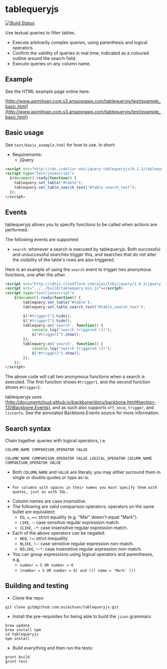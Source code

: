 # tablequeryjs

[![Build Status](https://travis-ci.org/asimihsan/tablequeryjs.png?branch=master)](https://travis-ci.org/asimihsan/tablequeryjs)

Use textual queries to filter tables.

-   Execute arbitrarily complex queries, using parenthesis and logical operators.
-   Confirm the validity of queries in real time; indicated as a coloured outline around the search field.
-   Execute queries on any column name.

## Example

See the HTML example page online here:

[http://www.asimihsan.com.s3.amazonaws.com/tablequeryjs/test/example_basic.html](http://www.asimihsan.com.s3.amazonaws.com/tablequeryjs/test/example_basic.html)

## Basic usage

See `test/basic_example.html` for how to use. In short:

-   Requirements:
    -   jQuery

```html
<script src="http://cdn.jsdelivr.net/jquery.tablequeryjs/0.1.3/tablequery.min.js"></script>
<script type="text/javascript">
  $(document).ready(function() {
    tablequery.set_table("#table");
    tablequery.set_table_search_text("#table_search_text");
  });
</script>
```

## Events

tablequeryjs allows you to specify functions to be called when actions are
performed.

The following events are supported:

- `search`: whenever a search is executed by tablequeryjs. Both successful
and unsuccessful searches trigger this, and searches that do not alter the
visibility of the table's rows are also triggered.

Here is an example of using the `search` event to trigger two anonymous
functions, one after the other.

```html
<script src="http://cdnjs.cloudflare.com/ajax/libs/jquery/2.0.3/jquery.min.js"></script>
<script src="../../build/tablequery.min.js"></script>
<script type="text/javascript">
    $(document).ready(function() {
        tablequery.set_table("#table");
        tablequery.set_table_search_text("#table_search_text");

        $("#trigger1").hide();
        $("#trigger2").hide();
        tablequery.on('search', function() {
            console.log("search triggered (1)");
            $("#trigger1").show();  
        });
        tablequery.on('search', function() {
            console.log("search triggered (2)");
            $("#trigger2").show();  
        });
    });
</script>
```

The above code will call two anonymous functions when a search is executed.
The first function shows `#trigger1`, and the second function shows
`#trigger2`.

tablequeryjs uses [http://documentcloud.github.io/backbone/docs/backbone.html#section-13](Backbone.Events),
and as such also supports `off`, `once`, `trigger`, and `listenTo`. See the
annotated Backbone.Events source for more information.

## Search syntax

Chain together queries with logical operators, i.e.

```
COLUMN_NAME COMPARISON_OPERATOR VALUE

COLUMN_NAME COMPARISON_OPERATOR VALUE LOGICAL_OPERATOR COLUMN_NAME COMPARISON_OPERATOR VALUE
```

-   Both `COLUMN_NAME` and `VALUE` are literals; you may either surround them in single or double quotes or type as-is.
  -     For columns with spaces in their names you must specify them with quotes, just as with SQL.
-   Column names are case insensitive.
-   The following are valid comparison operators; operators on the same bullet
are equivalent:
    -   `EQ`, `=`, `==`: strict equality (e.g. "Mar" doesn't equal "Mark").
    -   `LIKE`, `~`: case sensitive regular expression match.
    -   `ILIKE`, `~*`: case insensitive regular expression match.
- Each of the above operators can be negated:
    -   `NEQ`, `!=`: strict inequality
    -   `NLIKE`, `!~`: case sensitive regular expression non-match.
    -   `NILIKE`, `!~*`: case insensitive regular expression non-match.
-   You can group expressions using logical operators and parentheses, e.g.
    -   `number = 5 OR number = 6`
    -   `(number = 5 OR number = 6) and ((( name = 'Mark' )))`

## Building and testing

-   Clone the repo:

```
git clone git@github.com:asimihsan/tablequeryjs.git
```

-   Install the pre-requisites for being able to build the `jison` grammars:

```
brew update
brew install npm
cd tablequeryjs
npm install
```

-   Build everything and then run the tests:

```
grunt build
grunt test
```
